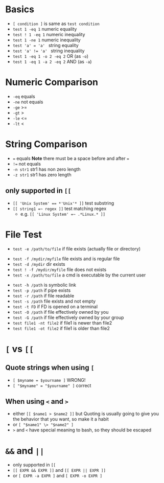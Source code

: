 # Basics
* `[ condition ]` is same as `test condition`
* `test 1 -eq 1` numeric equality
* `test ! 1 -eq 1` numeric inequality
* `test 1 -ne 1` numeric inequality
* `test 'a' = 'a' ` string equality
* `test 'a' != 'a' ` string inequality
* `test 1 -eq 1 -o 2 -eq 2`  OR (as `-o`)
* `test 1 -eq 1 -a 2 -eq 2`  AND (as `-a`)

# Numeric Comparison
- `-eq` equals
- `-ne` not equals
- `-ge` >=
- `-gt` >
- `-le` <=
- `-lt` <

# String Comparison
- `=` equals **Note** there must be a space before and after `=`
- `!=` not equals
- `-n str1` str1 has non zero length
- `-z str1` str1 has zero length
## only supported in `[[`
- `[[ 'Unix System' == *'Unix'* ]]` test substring
- `[[ string1 =~ regex ]]` test matching regex
  - e.g. `[[ 'Linux System' =~ .*Linux.* ]]`

# File Test
- `test -e /path/to/file` if file exists (actually file or directory)
* `test -f /mydir/myfile` file exists and is regular file
* `test -d /mydir` dir exists
* `test ! -f /mydir/myfile` file does not exists
* `test -x /path/to/file` a cmd is executable by the current user
- `test -h /path` is symbolic link
- `test -p /path` if pipe exists
- `test -r /path` if file readable
- `test -s /path` file exists and not empty
- `test -t FD` if FD is opened on a terminal
- `test -O /path` if file effectively owned by you
- `test -G /path` if file effectively owned by your group
- `test file1 -nt file2` if file1 is newer than file2
- `test file1 -ot file2` if file1 is older than file2

# `[` vs `[[`
## Quote strings when using `[`
- `[ $myname = $yourname ]` WRONG!
- `[ "$myname" = "$yourname" ]` correct
## When using `<` and `>`
- either `[[ $name1 > $name2 ]]` but Quoting is usually going to give you the behavior that you want, so make it a habit
- or `[ "$name1" \> "$name2" ]`
- `>` and `<` have special meaning to bash, so they should be escaped

# `&&` and `||`
- only supported in `[[`
- `[[ EXPR && EXPR ]]` and `[[ EXPR || EXPR ]]`
- or `[ EXPR -a EXPR ]` and `[ EXPR -o EXPR ]`
